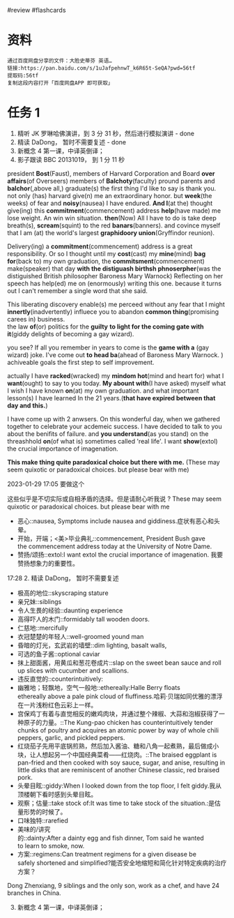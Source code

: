 #review 
#flashcards 

# 资料
	通过百度网盘分享的文件：大脸史蒂芬 英语…
	链接:https://pan.baidu.com/s/1uJafpehnwT_k6R65t-SeQA?pwd=56tf 
	提取码:56tf
	复制这段内容打开「百度网盘APP 即可获取」

# 任务 1
1. 精听 JK 罗琳哈佛演讲，到 3 分 31 秒，然后进行模拟演讲 - done
2. 精读 DaDong， 暂时不需要复述 - done
3. 新概念 4 第一课，中译英倒译；
4. 影子跟读 BBC 20131019， 到 1 分 11 秒

president **Bost**(Faust),
members of Harvard Corporation and Board **over affairs**(of Overseers)
members of **Balchoty**(faculty)
pround parents and **balchor**(,above all,) graduate(s)
the first thing I'd like to say is thank you. not only (has) harvard give(n) me an extraordinary honor. but **week**(the weeks) of 
fear and **noisy**(nausea) I have endured. **And I**(at the) thought give(ing) this **commitment**(commencement) address **help**(have made) me lose weight.
An win win situation. 
**then**(Now) All I have to do is take deep breath(s), **scream**(squint) to the red **banars**(banners). and covince myself that I am (at) the world's largest **graphidoory union**(Gryffindor reunion). 

Delivery(ing) a **commitment**(commencement) address is a great responsibility. Or so I thought until my **cost**(cast) my **mine**(mind) **bag for**(back to) my own graduation, the **commitsment**(commencement) make(speaker) that day **with the distiguash birthsh phnoserpher**(was the distiguished British philosopher Baroness Mary Warnock)
Reflecting on her speech has help(ed) me on (enormously) writing this one. because it turns out I can't remember a single word that she said.

This liberating discovery enable(s) me perceed without any fear that I might **innertly**(inadvertently)  influece you to abandon **common thing**(promising carees in) business.  
the law **of**(or) politics for the **guilty** **to light for the coming gate with it**(giddy delights of becoming a gay wizard).

you see? If all you remember in years to come is the **game with a** (gay wizard) joke. I've
come out **to head ba**(ahead of Baroness Mary Warnock. ) achiveable goals the first step to self improvement.

actually I have **racked**(wracked) my **mindom hot**(mind and heart for) what I **want**(ought) to say to you today. 
**My abount with**(I have asked) myself what I wish I have known **on**(at) my own graduation. and what important lesson(s) I have learned In the 21 years.(**that have expired between that day and this.**) 

I have come up with 2 anwsers. On this wonderful day, when we gathered together to celebrate your acdemeic success. I have decided to talk to you about the benifits of failure. and **you understand**(as you stand) on the threashhold **on**(of what is) sometimes called 'real life'. I want **show**(extol) the 
crucial importance of imagenation. 

**This make thing quite paradoxical choice but there with me.** 
(These may seem quixotic or paradoxical choices. but please bear with me)

2023-01-29 17:05 要做这个

这些似乎是不切实际或自相矛盾的选择。但是请耐心听我说
?
These may seem quixotic or paradoxical choices. but please bear with me

- 恶心::nausea, Symptoms include nausea and giddiness.症状有恶心和头晕。
- 开始，开端；<美>毕业典礼::commencement, President Bush gave the commencement address today at the University of Notre Dame.
- 赞扬/颂扬::extol:I want extol the crucial importance of imagenation. 我要赞扬想象力的重要性。

17:28 2. 精读 DaDong， 暂时不需要复述

- 极高的地位::skyscraping stature
- 亲兄妹::siblings
- 令人生畏的经验::daunting experience
- 高得吓人的木门::formidably tall wooden doors.
- 仁慈地::mercifully
- 衣冠楚楚的年轻人::well-groomed yound man
- 昏暗的灯光，玄武岩的墙壁::dim lighting, basalt walls, 
- 可选的鱼子酱::optional caviar
- 抹上甜面酱，用黄瓜和葱花卷成片::slap on the sweet bean sauce and roll up slices with cucumber and scallions.
- 违反直觉的::counterintuitively:
- 幽雅地；轻飘地，空气一般地::ethereally:Halle Berry floats ethereally above a pale pink cloud of fluffiness.哈莉·贝瑞如同优雅的漂浮在一片浅粉红色云彩上一样。
- 宫保鸡丁有着与直觉相反的嫩鸡肉块，并通过整个辣椒、大蒜和泡椒获得了一种原子的力量。::The Kung-pao chicken has counterintuitively tender chunks of poultry and acquires an atomic power by way of whole chili peppers, garlic, and pickled peppers. 
- 红烧茄子先用平底锅煎熟，然后加入酱油、糖和八角一起煮熟，最后做成小块，让人想起另一个中国经典菜肴——红烧肉。::The braised eggplant is pan-fried and then cooked with soy sauce, sugar, and anise, resulting in little disks that are reminiscent of another Chinese classic, red braised pork.
- 头晕目眩::giddy:When I looked down from the top floor, I felt giddy.我从顶楼朝下看时感到头晕目眩。
- 观察；估量::take stock of:It was time to take stock of the situation.:是估量形势的时候了。
- 口味独特::rarefied
- 美味的/讲究的::dainty:After a dainty egg and fish dinner, Tom said he wanted to learn to smoke, now.
- 方案::regimens:Can treatment regimens for a given disease be safely shortened and simplified?能否安全地缩短和简化针对特定疾病的治疗方案？

Dong Zhenxiang, 9 siblings and the only son, work as a chef, and have 24 branches in China.


3. 新概念 4 第一课，中译英倒译；